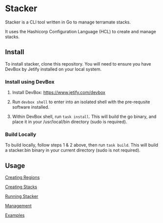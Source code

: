 # Stacker

Stacker is a CLI tool written in Go to manage terramate stacks.

It uses the Hashicorp Configuration Language (HCL) to create and manage stacks.

## Install

To install stacker, clone this repository. You will need to ensure you have DevBox by Jetify installed on your local system.

### Install using DevBox

1. Install DevBox: https://www.jetify.com/devbox

2. Run ```devbox shell``` to enter into an isolated shell with the pre-requsite software installed.

3. Within DevBox shell, run ```task install```. This will build the go binary, and place it in your /usr/local/bin directory (sudo is required).

### Build Locally

To build locally, follow steps 1 & 2 above, then run ```task build```. This will build a stacker.bin binary in your current directory (sudo is not required).

## Usage

[Creating Regions](./docs/regions.md)

[Creating Stacks](./docs/stacks.md)

[Running Stacker](./docs/cli.md)

[Management](./docs/stacks_management.md)

[Examples](./config/examples/)
